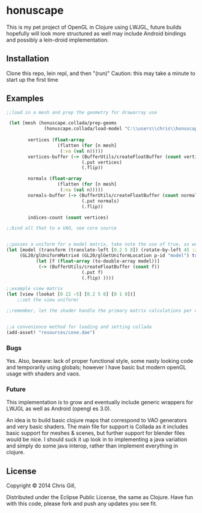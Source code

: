 ﻿# honuscape

This is my pet project of OpenGL in Clojure using LWJGL, future builds hopefully will look more structured as well may include Android bindings and possibly a lein-droid implementation.

## Installation

Clone this repo, lein repl, and then "(run)"
Caution: this may take a minute to start up the first time

## Examples

```clojure
;;load in a mesh and prep the geometry for drawarray use

 (let [mesh (honuscape.collada/prep-geoms
              (honuscape.collada/load-model "C:\\users\\chris\\honuscape\\resources\\radar2b.dae"))
       
        vertices (float-array
                   (flatten (for [n mesh]
                    (:va (val n)))))
        vertices-buffer (-> (BufferUtils/createFloatBuffer (count vertices))
                            (.put vertices)
                            (.flip))

        normals (float-array
                   (flatten (for [n mesh]
                    (:na (val n)))))
        normals-buffer (-> (BufferUtils/createFloatBuffer (count normals))
                            (.put normals)
                            (.flip))

        indices-count (count vertices)

;;bind all that to a VAO, see core source


;;passes a uniform for a model matrix, take note the use of true, as we are using left-handed coordinates for the matrices:
(let [model (transform (translate-left [0.2 5 8]) (rotate-by-left 45 :z))]
     (GL20/glUniformMatrix4 (GL20/glGetUniformLocation p-id "model") true 
           (let [f (float-array (to-double-array model))] 
            (-> (BufferUtils/createFloatBuffer (count f))
                            (.put f)
                            (.flip) ))))

;;example view matrix
(let [view (lookat [0 22 -5] [0.2 5 8] [0 1 0])]
	;;set the view uniform)

;;remember, let the shader handle the primary matrix calculations per vertex, if possible


;;a convenience method for loading and setting collada
(add-asset! "resources/cone.dae")
```

### Bugs

Yes. Also, beware: lack of proper functional style, some nasty looking code and temporarily using globals; however I have basic but modern openGL usage with shaders and vaos.

### Future

This implementation is to grow and eventually include generic wrappers for LWJGL as well as Android (opengl es 3.0).

An idea is to build basic clojure maps that correspond to VAO generators and very basic shaders. The main file for support is Collada as it includes basic support for meshes & scenes, but further support for blender files would be nice. I should suck it up look in to implementing a java variation and simply do some java interop, rather than implement everything in clojure.

## License

Copyright © 2014 Chris Gill,

Distributed under the Eclipse Public License, the same as Clojure. 
Have fun with this code, please fork and push any updates you see fit.
